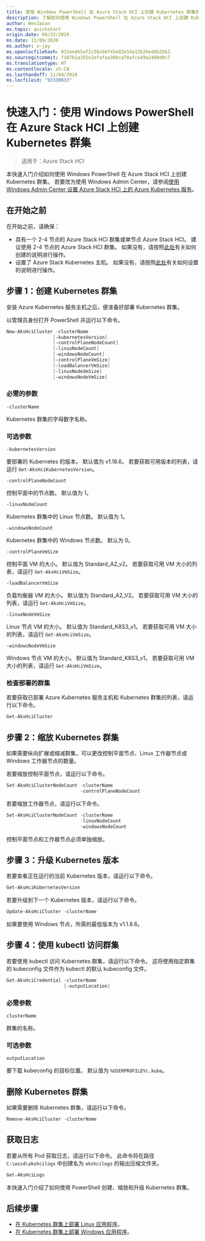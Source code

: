 ```yaml
---
title: 使用 Windows PowerShell 在 Azure Stack HCI 上创建 Kubernetes 群集的快速入门
description: 了解如何使用 Windows PowerShell 在 Azure Stack HCI 上创建 Kubernetes 群集
author: WenJason
ms.topic: quickstart
origin.date: 09/22/2020
ms.date: 11/09/2020
ms.author: v-jay
ms.openlocfilehash: 031eedb5af2c56cbbf45e82e14a12b2beddb2bb1
ms.sourcegitcommit: f187b1a355e2efafea30bca70afce49a2460d0c7
ms.translationtype: HT
ms.contentlocale: zh-CN
ms.lasthandoff: 11/04/2020
ms.locfileid: "93330633"
---
```

# <a name="quickstart-create-kubernetes-clusters-on-azure-stack-hci-using-windows-powershell"></a>快速入门：使用 Windows PowerShell 在 Azure Stack HCI 上创建 Kubernetes 群集

> 适用于：Azure Stack HCI

本快速入门介绍如何使用 Windows PowerShell 在 Azure Stack HCI 上创建 Kubernetes 群集。 若要改为使用 Windows Admin Center，请参阅[使用 Windows Admin Center 设置 Azure Stack HCI 上的 Azure Kubernetes 服务](setup.md)。

## <a name="before-you-begin"></a>在开始之前

在开始之前，请确保：

- 具有一个 2-4 节点的 Azure Stack HCI 群集或单节点 Azure Stack HCI。 建议使用 2-4 节点的 Azure Stack HCI 群集。 如果没有，请按照[此处](./system-requirements.md)有关如何创建的说明进行操作。
- 设置了 Azure Stack Kubernetes 主机。 如果没有，请按照[此处](./setup-powershell.md)有关如何设置的说明进行操作。

## <a name="step-1-create-a-kubernetes-cluster"></a>步骤 1：创建 Kubernetes 群集

安装 Azure Kubernetes 服务主机之后，便准备好部署 Kubernetes 群集。

以管理员身份打开 PowerShell 并运行以下命令。

   ```powershell
   New-AksHciCluster -clusterName
                    [-kubernetesVersion]
                    [-controlPlaneNodeCount]
                    [-linuxNodeCount]
                    [-windowsNodeCount]
                    [-controlPlaneVmSize]
                    [-loadBalancerVmSize]
                    [-linuxNodeVmSize]
                    [-windowsNodeVmSize]
   ```

### <a name="required-parameters"></a>必需的参数

`-clusterName`

Kubernetes 群集的字母数字名称。

### <a name="optional-parameters"></a>可选参数

`-kubernetesVersion`

要部署的 Kubernetes 的版本。 默认值为 v1.18.6。 若要获取可用版本的列表，请运行 `Get-AksHciKubernetesVersion`。

`-controlPlaneNodeCount`

控制平面中的节点数。 默认值为 1。

`-linuxNodeCount`

Kubernetes 群集中的 Linux 节点数。 默认值为 1。

`-windowsNodeCount`

Kubernetes 群集中的 Windows 节点数。 默认为 0。

`-controlPlaneVmSize`

控制平面 VM 的大小。 默认值为 Standard_A2_v2。 若要获取可用 VM 大小的列表，请运行 `Get-AksHciVmSize`。

`-loadBalancerVmSize`

负载均衡器 VM 的大小。 默认值为 Standard_A2_V2。 若要获取可用 VM 大小的列表，请运行 `Get-AksHciVmSize`。

`-linuxNodeVmSize`

Linux 节点 VM 的大小。 默认值为 Standard_K8S3_v1。 若要获取可用 VM 大小的列表，请运行 `Get-AksHciVmSize`。

`-windowsNodeVmSize`

Windows 节点 VM 的大小。 默认值为 Standard_K8S3_v1。 若要获取可用 VM 大小的列表，请运行 `Get-AksHciVmSize`。

### <a name="check-your-deployed-clusters"></a>检查部署的群集

若要获取已部署 Azure Kubernetes 服务主机和 Kubernetes 群集的列表，请运行以下命令。

```powershell
Get-AksHciCluster
```

## <a name="step-2-scale-a-kubernetes-cluster"></a>步骤 2：缩放 Kubernetes 群集

如果需要纵向扩展或缩减群集，可以更改控制平面节点、Linux 工作器节点或 Windows 工作器节点的数量。

若要缩放控制平面节点，请运行以下命令。

```powershell
Set-AksHciClusterNodeCount -clusterName
                           -controlPlaneNodeCount
```

若要缩放工作器节点，请运行以下命令。

```powershell
Set-AksHciClusterNodeCount -clusterName
                           -linuxNodeCount
                           -windowsNodeCount
```

控制平面节点和工作器节点必须单独缩放。

## <a name="step-3-upgrade-kubernetes-version"></a>步骤 3：升级 Kubernetes 版本

若要查看正在运行的当前 Kubernetes 版本，请运行以下命令。

```powershell
Get-AksHciKubernetesVersion
```

若要升级到下一个 Kubernetes 版本，请运行以下命令。

```powershell
Update-AksHciCluster -clusterName
```

如果要使用 Windows 节点，所需的最低版本为 v1.1.8.6。

## <a name="step-4-access-your-clusters-using-kubectl"></a>步骤 4：使用 kubectl 访问群集

若要使用 kubectl 访问 Kubernetes 群集，请运行以下命令。 这将使用指定群集的 kubeconfig 文件作为 kubectl 的默认 kubeconfig 文件。

```powershell
Get-AksHciCredential -clusterName
                     [-outputLocation]
```

### <a name="required-parameters"></a>必需参数

`clusterName`

群集的名称。

### <a name="optional-parameters"></a>可选参数

`outputLocation`

要下载 kubeconfig 的目标位置。 默认值为 `%USERPROFILE%\.kube`。

## <a name="delete-a-kubernetes-cluster"></a>删除 Kubernetes 群集

如果需要删除 Kubernetes 群集，请运行以下命令。

```powershell
Remove-AksHciCluster -clusterName
```

## <a name="get-logs"></a>获取日志

若要从所有 Pod 获取日志，请运行以下命令。 此命令将在路径 `C:\wssd\akshcilogs` 中创建名为 `akshcilogs` 的输出压缩文件夹。

```powershell
Get-AksHciLogs
```

本快速入门介绍了如何使用 PowerShell 创建、缩放和升级 Kubernetes 群集。

## <a name="next-steps"></a>后续步骤

- [在 Kubernetes 群集上部署 Linux 应用程序](./deploy-linux-application.md)。
- [在 Kubernetes 群集上部署 Windows 应用程序](./deploy-windows-application.md)。
